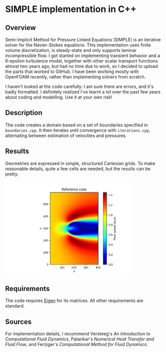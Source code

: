 # SIMPLE implementation in C++ 

## Overview 

Semi-Implicit Method for Pressure Linked Equations (SIMPLE) is an iterative solver for the Navier-Stokes equations. This implementation uses finite volume discretization, is steady-state and only supports laminar incompressible flow. I got started on implementing transient behavior and a K-epsilon turbulence model, together with other scalar transport functions almost two years ago, but had no time due to work, so I decided to upload the parts that worked to GitHub. I have been working mostly with OpenFOAM recently, rather than implementing solvers from scratch. 

I haven't looked at the code carefully: I am sure there are errors, and it's badly formatted. I definitely realized I've learnt a lot over the past few years about coding and modelling. Use it at your own risk! 

## Description 

The code creates a domain based on a set of boundaries specified in `boundaries.cpp`. It then iterates until convergence with `iterations.cpp`, alternating between estimation of velocities and pressures. 

## Results 

Geometries are expressed in simple, structured Cartesian grids. To make reasonable details, quite a few cells are needed, but the results can be pretty. 

<img src="https://raw.githubusercontent.com/NielsBongers/SIMPLE-CFD/main/Figures/Inverted%20C.png" width="400">

## Requirements 

The code requires [Eigen](https://eigen.tuxfamily.org/) for its matrices. All other requirements are standard. 

## Sources 

For implementation details, I recommend Versteeg's _An Introduction to Computational Fluid Dynamics_, Patankar's _Numerical Heat Transfer and Fluid Flow_, and Ferziger's _Computational Method for Fluid Dynamics_. 